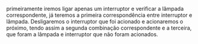 primeiramente iremos ligar apenas um interruptor e verificar a lâmpada correspondente, já teremos a primeira correspondência entre interruptor e lâmpada. Desligaremos o interruptor que foi acionado e acionaremos o próximo, tendo assim a segunda combinação correspondente
e a terceira, que foram a lâmpada e interruptor que não foram acionados.